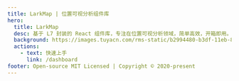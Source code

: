 ```yaml
---
title: LarkMap | 位置可视分析组件库
hero:
  title: LarkMap
  desc: 基于 L7 封装的 React 组件库，专注在位置可视分析领域，简单高效，开箱即用。
  background: https://images.tuyacn.com/rms-static/b2994480-b3df-11eb-8b85-1990e48a4eb7-1620905892040.png?tyName=210513docs_bg.png
  actions:
    - text: 快速上手
      link: /dashboard
footer: Open-source MIT Licensed | Copyright © 2020-present
---
```

